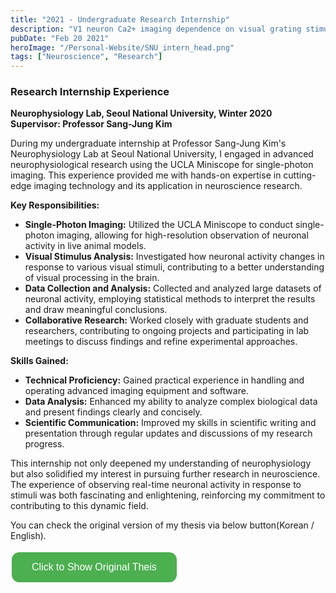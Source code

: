 ```yaml
---
title: "2021 - Undergraduate Research Internship"
description: "V1 neuron Ca2+ imaging dependence on visual grating stimulus through Miniscope V4"
pubDate: "Feb 20 2021"
heroImage: "/Personal-Website/SNU_intern_head.png"
tags: ["Neuroscience", "Research"]
---
```


<style>
  .custom-button {
    background-color: #4CAF50; /* Green background */
    border: none; /* Remove borders */
    color: white; /* White text */
    padding: 15px 32px; /* Some padding */
    text-align: center; /* Centered text */
    text-decoration: none; /* Remove underline */
    display: inline-block; /* Get the element to line up */
    font-size: 16px; /* Increase font size */
    margin: 4px 2px; /* Some margin */
    cursor: pointer; /* Pointer/hand icon */
    border-radius: 12px; /* Rounded corners */
  }

  .custom-button:hover {
    background-color: #45a049; /* Darker green */
  }

  #iframe-container {
    display: none;
    margin-top: 20px;
  }
</style>
### Research Internship Experience

**Neurophysiology Lab, Seoul National University, Winter 2020**  
**Supervisor: Professor Sang-Jung Kim**

During my undergraduate internship at Professor Sang-Jung Kim's Neurophysiology Lab at Seoul National University, I engaged in advanced neurophysiological research using the UCLA Miniscope for single-photon imaging. This experience provided me with hands-on expertise in cutting-edge imaging technology and its application in neuroscience research.

**Key Responsibilities:**

- **Single-Photon Imaging:** Utilized the UCLA Miniscope to conduct single-photon imaging, allowing for high-resolution observation of neuronal activity in live animal models.
- **Visual Stimulus Analysis:** Investigated how neuronal activity changes in response to various visual stimuli, contributing to a better understanding of visual processing in the brain.
- **Data Collection and Analysis:** Collected and analyzed large datasets of neuronal activity, employing statistical methods to interpret the results and draw meaningful conclusions.
- **Collaborative Research:** Worked closely with graduate students and researchers, contributing to ongoing projects and participating in lab meetings to discuss findings and refine experimental approaches.

**Skills Gained:**

- **Technical Proficiency:** Gained practical experience in handling and operating advanced imaging equipment and software.
- **Data Analysis:** Enhanced my ability to analyze complex biological data and present findings clearly and concisely.
- **Scientific Communication:** Improved my skills in scientific writing and presentation through regular updates and discussions of my research progress.

This internship not only deepened my understanding of neurophysiology but also solidified my interest in pursuing further research in neuroscience. The experience of observing real-time neuronal activity in response to stimuli was both fascinating and enlightening, reinforcing my commitment to contributing to this dynamic field.

You can check the original version of my thesis via below button(Korean / English).

<div id="iframe-container" style="display: none;">
  <iframe src="https://drive.google.com/file/d/1UCc7pnYFsiJ2Z3lqU5OGKsoUBKD1MHUb/preview" width="900" height="507"></iframe>
</div>
<button class="custom-button" onclick="document.getElementById('iframe-container').style.display='block'; this.style.display='none';">
  Click to Show Original Theis
</button>
